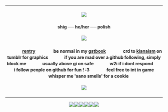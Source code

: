 ***

<h5 align="center">
<img src="https://64.media.tumblr.com/821831f738f23858c1bbf6463385bde3/2619a0f1f622119d-f2/s400x600/2848ff3ae6f82f3583a5f3d94d91dffacf592a23.pnj"/>
</h5>  

<h4 align="center">
shig ── he/her ── polish
</h4> 
<h5 align="center">
<img src="https://64.media.tumblr.com/257a2dc583ad4eb289598a8b70cfef3c/2619a0f1f622119d-52/s250x400/acdcdc0476ee6d86a1b05a6839662fc6f924f9fe.gifv"/>
</h5>  
<h4 align="center">

ㅤㅤㅤㅤ[rentry](https://rentry.co/rmkshig) ㅤㅤㅤㅤ be normal in my [gstbook](https://bemyguest.123guestbook.com/)ㅤㅤㅤㅤ crd to [kianaism](https://www.tumblr.com/kianaism/736706092205277184/furina-graphics?source=share) on tumblr for graphicsㅤㅤㅤㅤif you are mad over a github following, simply block meㅤㅤㅤㅤusually above gi on safeㅤㅤㅤㅤw2i if i dont respondㅤㅤㅤㅤi follow people on github for fun ! :3ㅤㅤㅤㅤ feel free to int in gameㅤㅤㅤㅤ whisper me 'sano smells' for a cookie
</h4>

<h5 align="center">
<img src="https://64.media.tumblr.com/f07d8252b6fe2377190372f9dc45ac77/2619a0f1f622119d-8f/s400x600/d00dd5a5fe8765a5a8f5dd257a7a684bea177d3e.pnj"/>
</h5>  

***
<p align ="center">
<img src="https://external-media.spacehey.net/media/sJtfXyZngNj7jF_Rp4mV2jCmmn2wptj_UaSJJkDIhYO0=/https://i.postimg.cc/VLDyS4sp/96514967.jpg"/><img src="https://y2k.neocities.org/stamps/tumblr_inline_pbk6zbvnsb1vjkfs0_540.png"/><img src="https://y2k.neocities.org/stamps/my_memory_sucks_by_renatalmar.png"/><img src="https://external-media.spacehey.net/media/sBf_WuCdpYu3tWd8uGNiNF-vomFdmUYUjyeyTcoQaG4Y=/https://media.discordapp.net/attachments/988467825452670996/988470269180014632/11.gif"/><img src="https://64.media.tumblr.com/d119023c93b5ccf0cb43b15ca0f0d4df/tumblr_pxdvwo0Ie21xbgu08o3_100.png" /><img src="https://supplies.ju.mp/assets/images/gallery01/f3384d1e.png?v=9163b103" />
</p>
